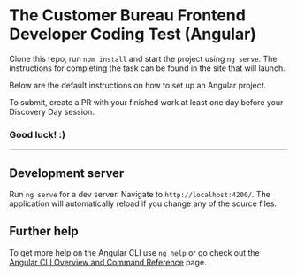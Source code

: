 # The Customer Bureau Frontend Developer Coding Test (Angular)

Clone this repo, run `npm install` and start the project using `ng serve`.
The instructions for completing the task can be found in the site that will launch.

Below are the default instructions on how to set up an Angular project.

To submit, create a PR with your finished work at least one day before your Discovery Day session.

### Good luck! :)

----

## Development server

Run `ng serve` for a dev server. Navigate to `http://localhost:4200/`. The application will automatically reload if you change any of the source files.

## Further help

To get more help on the Angular CLI use `ng help` or go check out the [Angular CLI Overview and Command Reference](https://angular.io/cli) page.

